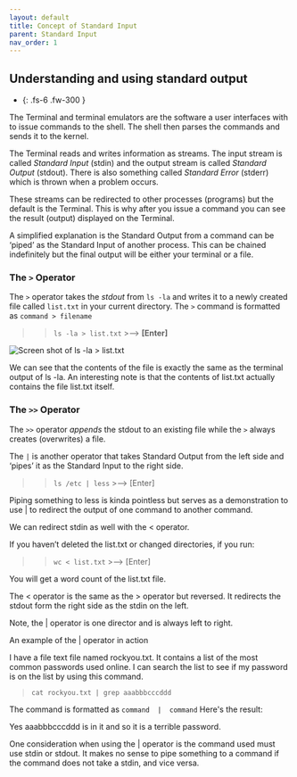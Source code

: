 ```yaml
---
layout: default
title: Concept of Standard Input
parent: Standard Input
nav_order: 1
---
```


## Understanding and using standard output
* {: .fs-6 .fw-300 }

The Terminal and terminal emulators are the software a user interfaces with to issue commands to the shell. The shell then parses the commands and sends it to the kernel.

The Terminal reads and writes information as streams. The input stream is called _Standard Input_ (stdin) and the output stream is called _Standard Output_ (stdout). There is also something called _Standard Error_ (stderr) which is thrown when a problem occurs.

These streams can be redirected to other processes (programs) but the default is the Terminal. This is why after you issue a command you can see the result (output) displayed on the Terminal.

A simplified explanation is the Standard Output from a command can be ‘piped’ as the Standard Input of another process. This can be chained indefinitely but the final output will be either your terminal or a file.


### The ` > ` Operator

The `>` operator takes the _stdout_ from  `ls -la`  and writes it to a newly created file called `list.txt` in your current directory.
The `>` command is formatted as `command > filename`

>> `ls -la > list.txt`  >-->  **[Enter]**

![Screen shot of ls -la > list.txt](https://github.com/dl90/linux-basics/blob/gh-pages/docs/images/standard_input/stdin_1.png?raw=true ">")

We can see that the contents of the file is exactly the same as the terminal output of  ls -la. An interesting note is that the contents of list.txt actually contains the file list.txt itself.


### The ` >> ` Operator
The `>>` operator _appends_ the stdout to an existing file while the `>` always creates (overwrites) a file.




The `|` is another operator that takes Standard Output from the left side and ‘pipes’ it as the Standard Input to the right side.

>> `ls /etc | less`  >-->  [Enter]


Piping something to  less  is kinda pointless but serves as a demonstration to use  |  to redirect the output of one command to another command.

We can redirect stdin as well with the  <  operator.

If you haven’t deleted the list.txt or changed directories, if you run:

>> `wc < list.txt`  >-->  [Enter]


You will get a word count of the list.txt file. 

The  <  operator is the same as the  >  operator but reversed.
It redirects the stdout form the right side as the stdin on the left.

Note, the  |  operator is one director and is always left to right.


An example of the  |  operator in action

I have a file text file named rockyou.txt. It contains a list of the most common passwords used online. I can search the list to see if my password is on the list by using this command.

> `cat rockyou.txt | grep aaabbbcccddd`

The command is formatted as `command  |  command`
Here's the result:

Yes aaabbbcccddd is in it and so it is a terrible password.

One consideration when using the | operator is the command used must use stdin or stdout. It makes no sense to pipe something to a command if the command does not take a stdin, and vice versa.
